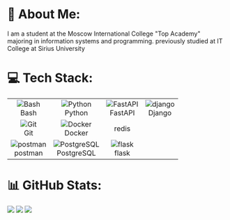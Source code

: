 # 💫 About Me:

I am a student at the Moscow International College "Top Academy" majoring in information systems and programming. previously studied at IT College at Sirius University

# 💻 Tech Stack:
<table>
    <tr>
        <td align="center"><img src="https://skillicons.dev/icons?i=bash" alt="Bash"><br>Bash</td>
        <td align="center"><img src="https://skillicons.dev/icons?i=python" alt="Python"><br>Python</td>
        <td align="center"><img src="https://skillicons.dev/icons?i=fastapi" alt="FastAPI"><br>FastAPI</td>
        <td align="center"><img src="https://skillicons.dev/icons?i=django" alt=" django"><br> Django</td>
    </tr>
    <tr>
        <td align="center"><img src="https://skillicons.dev/icons?i=git" alt="Git"><br>Git</td>
        <td align="center"><img src="https://skillicons.dev/icons?i=docker" alt="Docker"><br>Docker</td>
        <td align="center"><img src="https://skillicons.dev/icons?i=redis" alt=""><br>redis</td>
    </tr>
    <tr>
        <td align="center"><img src="https://skillicons.dev/icons?i=postman" alt="postman"><br>postman</td>
        <td align="center"><img src="https://skillicons.dev/icons?i=postgres" alt="PostgreSQL"><br>PostgreSQL</td>
         <td align="center"><img src="https://skillicons.dev/icons?i=flask" alt="flask"><br>flask</td>
    </tr>
</table>


# 📊 GitHub Stats:
![](https://github-readme-stats.vercel.app/api?username=sementrof&theme=dark&hide_border=true&include_all_commits=true&count_private=true)
![](https://github-readme-streak-stats.herokuapp.com/?user=sementrof&theme=dark&hide_border=true)
![](https://github-readme-stats.vercel.app/api/top-langs/?username=sementrof&theme=dark&hide_border=true&include_all_commits=true&count_private=true&layout=compact)
<!--
<img alt="Static Badge" src="https://img.shields.io/badge/python">
- 🔭 I’m currently working on ...
- 🌱 I’m currently learning ...
- 👯 I’m looking to collaborate on ...
- 🤔 I’m looking for help with ...
- 💬 Ask me about ...
- 📫 How to reach me: ...
- 😄 Pronouns: ...
- ⚡ Fun fact: ...
-->

